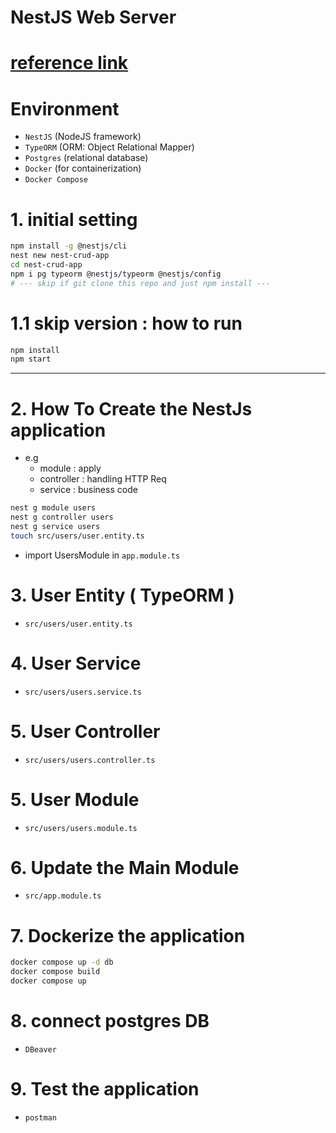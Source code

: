 # NestJS Web Server 
# [reference link](https://dev.to/francescoxx/typescript-crud-rest-api-using-nestjs-typeorm-postgres-docker-and-docker-compose-33al)

# Environment
- `NestJS` (NodeJS framework)
- `TypeORM` (ORM: Object Relational Mapper)
- `Postgres` (relational database)
- `Docker` (for containerization)
- `Docker Compose`

# 1. initial setting
```bash
npm install -g @nestjs/cli
nest new nest-crud-app
cd nest-crud-app
npm i pg typeorm @nestjs/typeorm @nestjs/config
# --- skip if git clone this repo and just npm install ---
```

# 1.1 skip version : how to run
```bash
npm install
npm start
```

---

# 2. How To Create the NestJs application
- e.g
  - module : apply
  - controller : handling HTTP Req
  - service : business code
```bash
nest g module users
nest g controller users
nest g service users
touch src/users/user.entity.ts
```
- import UsersModule in `app.module.ts`

# 3. User Entity ( TypeORM )
- `src/users/user.entity.ts`

# 4. User Service
- `src/users/users.service.ts`

# 5. User Controller
- `src/users/users.controller.ts`

# 5. User Module
- `src/users/users.module.ts`

# 6. Update the Main Module
- `src/app.module.ts`

# 7. Dockerize the application
```bash
docker compose up -d db
docker compose build
docker compose up 
```

# 8. connect postgres DB
- `DBeaver`

# 9. Test the application
- `postman`
